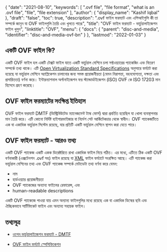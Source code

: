 {
  "date": "2021-08-10",
  "keywords": [
    ".ovf file",
    "file format",
    "what is an .ovf file",
    "file",
    "file extension"
  ],
  "author": {
    "display_name": "Kashif Iqbal"
  },
  "draft": "false",
  "toc": true,
  "description": ".ovf ফাইল ফরম্যাট এবং এপিআইগুলি কী তা সম্পর্কে জানুন যা OVF ফাইলগুলি তৈরি এবং খুলতে পারে৷",
  "title": "OVF ফাইল ফরম্যাট - ভার্চুয়ালাইজেশন ফাইল খুলুন",
  "linktitle": "OVF",
  "menu": {
    "docs": {
      "parent": "disc-and-media",
      "identifier": "disc-and-media-ovf-bn"
    }
  },
  "lastmod": "2022-01-03"
}

## একটি OVF ফাইল কি?

একটি OVF ফাইল হল একটি টেক্সট ফাইল যাতে একটি ভার্চুয়াল মেশিনে চলা সফ্টওয়্যারের প্যাকেজিং এবং বিতরণ সম্পর্কে তথ্য থাকে। এটি [Open Virtualization Standard Specifications](https://www.dmtf.org/standards/ovf) অনুসারে ফর্ম্যাট করা হয়েছে যা ভার্চুয়াল মেশিনে অ্যাপ্লিকেশন চালানোর জন্য সমস্ত প্রয়োজনীয়তা (যেমন নিরাপত্তা, বহনযোগ্যতা, দক্ষতা এবং প্রসারিততা) বর্ণনা করে। ইন্টারন্যাশনাল অর্গানাইজেশন ফর স্ট্যান্ডার্ডাইজেশন (ISO) OVF কে ISO 17203 মান হিসেবে গ্রহণ করেছে।

## OVF ফাইল ফরম্যাটের সংক্ষিপ্ত ইতিহাস

OVF ফাইল ফরম্যাট DMTF (ডিস্ট্রিবিউটেড ম্যানেজমেন্ট টাস্ক ফোর্স) দ্বারা প্রবর্তিত হয়েছিল যা খোলা ব্যবস্থাপনার মান তৈরি করে। এটি কোনো নির্দিষ্ট হাইপারভাইজার বা নির্দেশ সেট আর্কিটেকচার থেকে স্বাধীন। OVF প্যাকেজটিতে এক বা একাধিক ভার্চুয়াল সিস্টেম রয়েছে, যার প্রতিটি একটি ভার্চুয়াল মেশিনে স্থাপন করা যেতে পারে।

## OVF ফাইল ফরম্যাট - আরও তথ্য

একটি OVF প্যাকেজ একটি একক ডিরেক্টরিতে রাখা একাধিক ফাইল নিয়ে গঠিত। এর মধ্যে, এটিতে ঠিক একটি OVF বর্ণনাকারী (এক্সটেনশন .ovf সহ) ফাইল রয়েছে যা [XML](/web/xml/) ফাইল ফর্ম্যাটে সংরক্ষিত আছে। এটি প্যাকেজ করা ভার্চুয়াল মেশিনের তথ্য এবং OVF প্যাকেজ সম্পর্কে মেটাডেটা তথ্য বর্ণনা করে যেমন:

 * নাম
 * হার্ডওয়্যার প্রয়োজনীয়তা
 * OVF প্যাকেজের অন্যান্য ফাইলের রেফারেন্স, এবং
 * human-readable descriptions

একটি OVF প্যাকেজে পাওয়া যায় এমন অন্যান্য ফাইলগুলির মধ্যে রয়েছে এক বা একাধিক ডিস্কের ছবি এবং ঐচ্ছিকভাবে সার্টিফিকেট ফাইল এবং অন্যান্য সহায়ক ফাইল।

## তথ্যসূত্র

* [ওপেন ভার্চুয়ালাইজেশন ফরম্যাট - DMTF](https://www.dmtf.org/standards/ovf)

* [OVF ফাইল ফর্ম্যাট স্পেসিফিকেশন](https://www.dmtf.org/sites/default/files/standards/documents/DSP0243_1.1.0.pdf)


